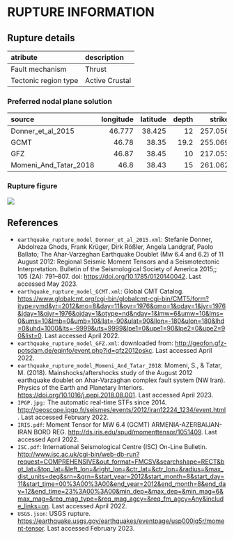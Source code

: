 # RUPTURE INFORMATION
    
## Rupture details

| atribute             | description    |
|:---------------------|:---------------|
| Fault mechanism       | Thrust         |
| Tectonic region type | Active Crustal |

### Preferred nodal plane solution

| source                |   longitude |   latitude |   depth |   strike |     dip |   rake |   mag |
|:----------------------|------------:|-----------:|--------:|---------:|--------:|-------:|------:|
| Donner_et_al_2015     |      46.777 |     38.425 |    12   |  257.056 | 60.9961 |    125 |   6.2 |
| GCMT                  |      46.78  |     38.35  |    19.2 |  255.069 | 63.001  |    134 |   6.4 |
| GFZ                   |      46.87  |     38.45  |    10   |  217.053 | 51.0003 |     81 |   6.3 |
| Momeni_And_Tatar_2018 |      46.8   |     38.43  |    15   |  261.062 | 70.9999 |    132 |   6.3 |

### Rupture figure

![](earthquake_ruptures.png)

## References

- `earthquake_rupture_model_Donner_et_al_2015.xml`: Stefanie Donner, Abdolreza Ghods, Frank Krüger, Dirk Rößler, Angela Landgraf, Paolo Ballato; The Ahar‐Varzeghan Earthquake Doublet (Mw 6.4 and 6.2) of 11 August 2012: Regional Seismic Moment Tensors and a Seismotectonic Interpretation. Bulletin of the Seismological Society of America 2015;; 105 (2A): 791–807. doi: https://doi.org/10.1785/0120140042. Last accessed May 2023.
- `earthquake_rupture_model_GCMT.xml`: Global CMT Catalog. https://www.globalcmt.org/cgi-bin/globalcmt-cgi-bin/CMT5/form?itype=ymd&yr=2012&mo=8&day=11&oyr=1976&omo=1&oday=1&jyr=1976&jday=1&ojyr=1976&ojday=1&otype=nd&nday=1&lmw=6&umw=10&lms=0&ums=10&lmb=0&umb=10&llat=-90&ulat=90&llon=-180&ulon=180&lhd=0&uhd=1000&lts=-9999&uts=9999&lpe1=0&upe1=90&lpe2=0&upe2=90&list=0. Last accessed April 2022. 
- `earthquake_rupture_model_GFZ.xml`: downloaded from: http://geofon.gfz-potsdam.de/eqinfo/event.php?id=gfz2012pskc. Last accessed April 2022. 
- `earthquake_rupture_model_Momeni_And_Tatar_2018`: Momeni, S., & Tatar, M. (2018). Mainshocks/aftershocks study of the August 2012 earthquake doublet on Ahar-Varzaghan complex fault system (NW Iran). Physics of the Earth and Planetary Interiors. https://doi.org/10.1016/j.pepi.2018.08.001. Last accessed April 2023.
- `IPGP.jpg:` The automatic real-time STFs since 2014. http://geoscope.ipgp.fr/seismes/events/2012/iran12224_1234/event.html. Last accessed February 2022.
- `IRIS.pdf`: Moment Tensor for MW 6.4 (GCMT) ARMENIA-AZERBAIJAN-IRAN BORD REG. http://ds.iris.edu/spud/momenttensor/1051409. Last accessed April 2022.
- `ISC.pdf`: International Seismological Centre (ISC) On-Line Bulletin. http://www.isc.ac.uk/cgi-bin/web-db-run?request=COMPREHENSIVE&out_format=FMCSV&searchshape=RECT&bot_lat=&top_lat=&left_lon=&right_lon=&ctr_lat=&ctr_lon=&radius=&max_dist_units=deg&srn=&grn=&start_year=2012&start_month=8&start_day=11&start_time=00%3A00%3A00&end_year=2012&end_month=8&end_day=12&end_time=23%3A00%3A00&min_dep=&max_dep=&min_mag=6&max_mag=&req_mag_type=&req_mag_agcy=&req_fm_agcy=Any&include_links=on. Last accessed April 2022. 
- `USGS.json`: USGS rupture. https://earthquake.usgs.gov/earthquakes/eventpage/usp000jq5r/moment-tensor. Last accessed February 2023.